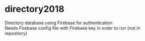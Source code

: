# directory2018
Directory database using Firebase for authentication    
Needs Firebase config file with Firebase key in order to run (not in repository)   

